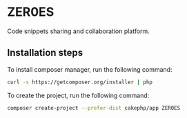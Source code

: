 # ZER0ES
Code snippets sharing and collaboration platform.

## Installation steps

To install composer manager, run the following command:

```bash
curl -s https://getcomposer.org/installer | php
```

To create the project, run the following command:

```bash
composer create-project --prefer-dist cakephp/app ZER0ES
```
